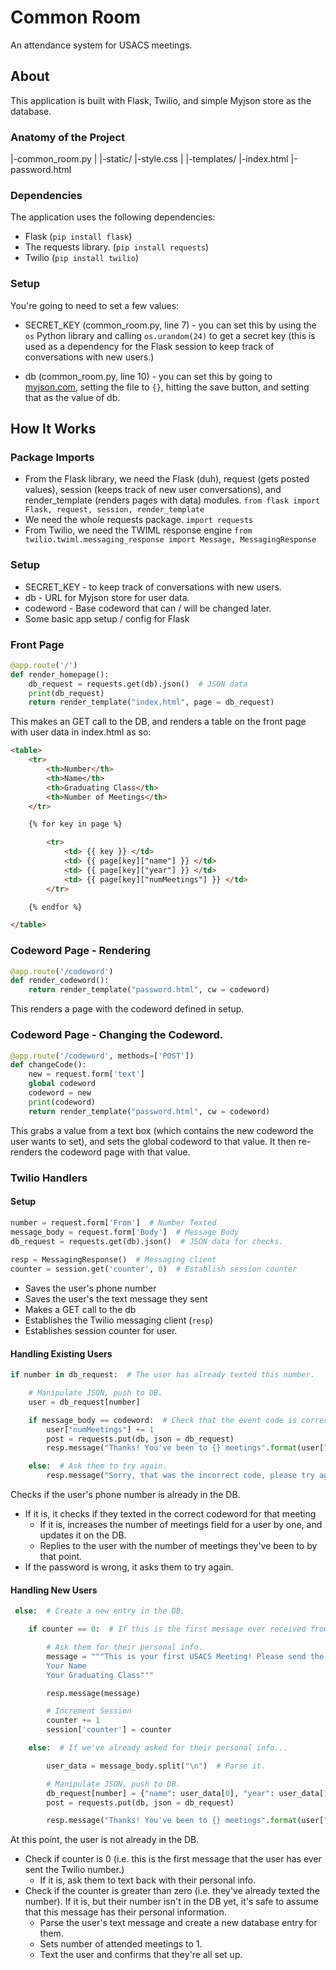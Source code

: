 # Common Room

An attendance system for USACS meetings.

## About
This application is built with Flask, Twilio, and simple Myjson store as the database.

### Anatomy of the Project

|-common_room.py
|
|-static/
    |-style.css
|
|-templates/
    |-index.html
    |-password.html

### Dependencies
The application uses the following dependencies:

* Flask (`pip install flask`)
* The requests library. (`pip install requests`)
* Twilio (`pip install twilio`)

### Setup
You're going to need to set a few values:

* SECRET_KEY (common_room.py, line 7) - you can set this by using the `os` Python library and calling `os.urandom(24)` to get a secret key (this is used as a dependency for the Flask session to keep track of conversations with new users.)

* db (common_room.py, line 10) - you can set this by going to [myjson.com](http://myjson.com/), setting the file to `{}`, hitting the save button, and setting that as the value of db.


## How It Works

### Package Imports

* From the Flask library, we need the Flask (duh), request (gets posted values), session (keeps track of new user conversations), and render_template (renders pages with data) modules. `from flask import Flask, request, session, render_template`
* We need the whole requests package. `import requests`
* From Twilio, we need the TWIML response engine `from twilio.twiml.messaging_response import Message, MessagingResponse`

### Setup

* SECRET_KEY - to keep track of conversations with new users.
* db - URL for Myjson store for user data.
* codeword - Base codeword that can / will be changed later.
* Some basic app setup / config for Flask

### Front Page
```python
@app.route('/')
def render_homepage():
    db_request = requests.get(db).json()  # JSON data
    print(db_request)
    return render_template("index.html", page = db_request)

```

This makes an GET call to the DB, and renders a table on the front page with user data in index.html as so:

```html
<table>     
    <tr>
        <th>Number</th>
        <th>Name</th>
        <th>Graduating Class</th>
        <th>Number of Meetings</th>
    </tr>

    {% for key in page %}

        <tr>
            <td> {{ key }} </td>
            <td> {{ page[key]["name"] }} </td>
            <td> {{ page[key]["year"] }} </td>
            <td> {{ page[key]["numMeetings"] }} </td>
        </tr>

    {% endfor %}

</table>
```

### Codeword Page - Rendering
```python
@app.route('/codeword')
def render_codeword():
    return render_template("password.html", cw = codeword)
```

This renders a page with the codeword defined in setup.

### Codeword Page - Changing the Codeword.
```python
@app.route('/codeword', methods=['POST'])
def changeCode():
    new = request.form['text']
    global codeword 
    codeword = new
    print(codeword)
    return render_template("password.html", cw = codeword)
```

This grabs a value from a text box (which contains the new codeword the user wants to set), and sets the global codeword to that value. It then re-renders the codeword page with that value.


### Twilio Handlers

#### Setup
```python
number = request.form['From']  # Number Texted
message_body = request.form['Body']  # Message Body
db_request = requests.get(db).json()  # JSON data for checks.
    
resp = MessagingResponse()  # Messaging client
counter = session.get('counter', 0)  # Establish session counter
```
* Saves the user's phone number
* Saves the user's the text message they sent
* Makes a GET call to the db 
* Establishes the Twilio messaging client (`resp`)
* Establishes session counter for user.

#### Handling Existing Users
```python
if number in db_request:  # The user has already texted this number.

    # Manipulate JSON, push to DB.
    user = db_request[number]

    if message_body == codeword:  # Check that the event code is correct. If it is...
        user["numMeetings"] += 1
        post = requests.put(db, json = db_request)
        resp.message("Thanks! You've been to {} meetings".format(user["numMeetings"]))  # Let them know their attendance has been recorded.

    else:  # Ask them to try again.
        resp.message("Sorry, that was the incorrect code, please try again.")

```
Checks if the user's phone number is already in the DB. 
* If it is, it checks if they texted in the correct codeword for that meeting 
    * If it is, increases the number of meetings field for a user by one, and updates it on the DB.
    * Replies to the user with the number of meetings they've been to by that point. 
* If the password is wrong, it asks them to try again.

#### Handling New Users
```python
 else:  # Create a new entry in the DB.

    if counter == 0:  # If this is the first message ever received from the user... 

        # Ask them for their personal info.
        message = """This is your first USACS Meeting! Please send the following information:
        Your Name
        Your Graduating Class"""

        resp.message(message)

        # Increment Session
        counter += 1
        session['counter'] = counter

    else:  # If we've already asked for their personal info...

        user_data = message_body.split("\n")  # Parse it.

        # Manipulate JSON, push to DB.
        db_request[number] = {"name": user_data[0], "year": user_data[1], "numMeetings": 1}
        post = requests.put(db, json = db_request)

        resp.message("Thanks! You've been to {} meetings".format(user["numMeetings"]))  # Let them know their attendance has been recorded.
```
At this point, the user is not already in the DB. 
* Check if counter is 0 (i.e. this is the first message that the user has ever sent the Twilio number.) 
    * If it is, ask them to text back with their personal info.
* Check if the counter is greater than zero (i.e. they've already texted the number). If it is, but their number isn't in the DB yet, it's safe to assume that this message has their personal information.
    * Parse the user's text message and create a new database entry for them.
    * Sets number of attended meetings to 1.
    * Text the user and confirms that they're all set up.